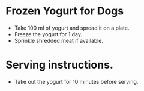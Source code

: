 # Frozen Yogurt for Dogs

- Take 100 ml of yogurt and spread it on a plate.
- Freeze the yogurt for 1 day.
- Sprinkle shredded meat if available.

# Serving instructions. 
- Take out the yogurt for 10 minutes before serving.
